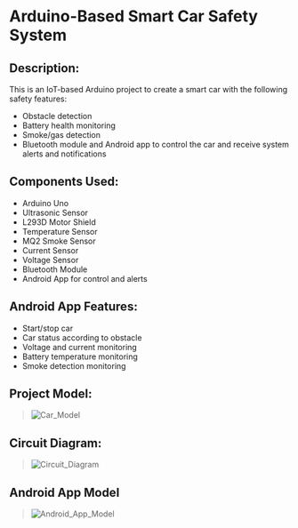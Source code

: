 # Arduino-Based Smart Car Safety System

## Description:
This is an IoT-based Arduino project to create a smart car with the following safety features:
- Obstacle detection
- Battery health monitoring
- Smoke/gas detection
- Bluetooth module and Android app to control the car and receive system alerts and notifications


##  Components Used:
- Arduino Uno
- Ultrasonic Sensor
- L293D Motor Shield
- Temperature Sensor
- MQ2 Smoke Sensor
- Current Sensor
- Voltage Sensor
- Bluetooth Module
- Android App for control and alerts

## Android App Features:
- Start/stop car
- Car status according to obstacle
- Voltage and current monitoring
- Battery temperature monitoring
- Smoke detection monitoring



## Project Model:
> ![Car_Model](https://github.com/user-attachments/assets/851b0217-a1e3-4fa4-92c3-1699a707fe9a)


## Circuit Diagram:
>![Circuit_Diagram](https://github.com/user-attachments/assets/e1cd4978-9fe9-41b7-8218-eb54a7e49cf5)


## Android App Model
> ![Android_App_Model](https://github.com/user-attachments/assets/0d0df67b-fde9-4937-8ac2-66c4176c1bf3)
